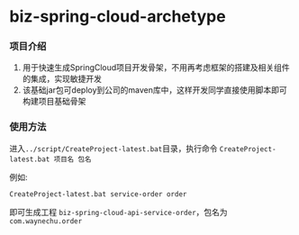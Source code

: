 # biz-spring-cloud-archetype

### 项目介绍
1. 用于快速生成SpringCloud项目开发骨架，不用再考虑框架的搭建及相关组件的集成，实现敏捷开发
2. 该基础jar包可deploy到公司的maven库中，这样开发同学直接使用脚本即可构建项目基础骨架

### 使用方法
进入`../script/CreateProject-latest.bat`目录，执行命令 `CreateProject-latest.bat 项目名 包名`

例如:
```shell
CreateProject-latest.bat service-order order
```

即可生成工程 `biz-spring-cloud-api-service-order`，包名为 `com.waynechu.order`